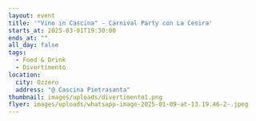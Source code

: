 ```yaml
---
layout: event
title: '"Vino in Cascina" - Carnival Party con La Cesira'
starts_at: 2025-03-01T19:30:00
ends_at: ""
all_day: false
tags:
  - Food & Drink
  - Divertimento
location:
  city: Ozzero
  address: "@ Cascina Pietrasanta"
thumbnail: images/uploads/divertimento1.png
flyer: images/uploads/whatsapp-image-2025-01-09-at-13.19.46-2-.jpeg
---
```

